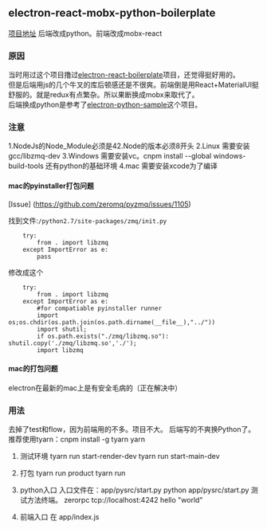 ## electron-react-mobx-python-boilerplate
[项目地址](https://github.com/friddle/electron-react-mobx-python-boilerplate])
后端改成python。前端改成mobx-react


### 原因
当时用过这个项目撸过[electron-react-boilerplate](https://github.com/chentsulin/electron-react-boilerplate)项目，还觉得挺好用的。    
但是后端用js的几个牛叉的库后顿感还是不很爽。前端倒是用React+MaterialUI挺舒服的。就是redux有点繁杂。所以果断换成mobx来取代了。   
后端换成python是参考了[electron-python-sample](https://github.com/friddle/electron-python-example.git)这个项目。   

### 注意
1.NodeJs的Node_Module必须是42.Node的版本必须8开头
2.Linux 需要安装gcc/libzmq-dev
3.Windows 需要安装vc。cnpm install --global windows-build-tools 还有python的基础环境
4.mac 需要安装xcode为了编译

#### mac的pyinstaller打包问题
[Issue] (https://github.com/zeromq/pyzmq/issues/1105)  

找到文件:`/python2.7/site-packages/zmq/init.py`
```$python
    try:
        from . import libzmq
    except ImportError as e:
        pass
```
修改成这个
```
    try:
        from . import libzmq
    except ImportError as e:
        #for compatiable pyinstaller runner
        import os;os.chdir(os.path.join(os.path.dirname(__file__),"../"))
        import shutil;
        if os.path.exists("./zmq/libzmq.so"): shutil.copy('./zmq/libzmq.so','./');
        import libzmq
```


#### mac的打包问题
electron在最新的mac上是有安全毛病的（正在解决中）

### 用法
去掉了test和flow，因为前端用的不多。项目不大。
后端写的不爽换Python了。
推荐使用tyarn：cnpm install -g tyarn yarn

1.   测试环境
tyarn run start-render-dev
tyarn run start-main-dev

2.   打包
tyarn run product
tyarn run 

3.   python入口
入口文件在：app/pysrc/start.py
python app/pysrc/start.py
测试方法终端。 zerorpc tcp://localhost:4242 hello "world"

4.   前端入口
在   app/index.js

